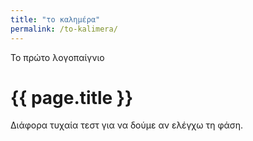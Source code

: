 ```yaml
---
title: "το καλημέρα"
permalink: /to-kalimera/
---
```

Το πρώτο λογοπαίγνιο


# {{ page.title }}

Διάφορα τυχαία τεστ για να δούμε αν ελέγχω τη φάση.